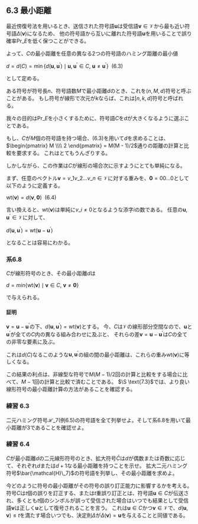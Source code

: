 ## 6.3 最小距離

最近傍復号法を用いるとき、送信された符号語$\boldsymbol{u}$は受信語$\boldsymbol{v} \in \mathcal{V}$から最も近い符号語$\Delta (\boldsymbol{v})$になるため、
他の符号語から互いに離れた符号語$\boldsymbol{u}$を用いることで誤り確率$\text{Pr}\_E$を低く保つことができる。

よって、$C$の最小距離を任意の異なる2つの符号語のハミング距離の最小値

$d = d(C) = \min \lbrace d(\boldsymbol{u}, \boldsymbol{u}^\prime) \mid \boldsymbol{u}, \boldsymbol{u}^\prime \in C, \ \boldsymbol{u} \neq \boldsymbol{u}^\prime \rbrace \ \ \text{(6.3)}$

として定める。

ある符号が符号長$n$、符号語数$M$で最小距離$d$のとき、これを$(n, M, d)$符号と呼ぶことがある。
もし符号が線形で次元が$k$ならば、これは$\lbrack n, k, d \rbrack$符号と呼ばれる。

我々の目的は$\text{Pr}\_E$を小さくするために、符号語$C$を$d$が大きくなるように選ぶことである。

もし、$C$が$M$個の符号語を持つ場合、$\text{(6.3)}$を用いて$d$を求めることは、$\begin{pmatrix} M \\\\ 2 \end{pmatrix} = M(M - 1)/2$通りの距離の計算と比較を要求する。
これはとてもうんざりする。

しかしながら、この作業は$C$が線形の場合次に示すようにとても単純になる。

まず、任意のベクトル$\boldsymbol{v} = v\_1 v\_2 \dots v\_n \in \mathcal{V}$に対する重みを、$\boldsymbol{0} = 00 \dots 0$として以下のように定義する。

$\text{wt} (\boldsymbol{v}) = d(\boldsymbol{v}, \boldsymbol{0}) \ \ \text{(6.4)}$

言い換えると、$\text{wt} (\boldsymbol{v})$は単純に$v\_i \neq 0$となるような添字$i$の数である。
任意の$\boldsymbol{u}, \boldsymbol{u}^\prime \in \mathcal{V}$に対して、

$d(\boldsymbol{u}, \boldsymbol{u}^\prime) = \text{wt}(\boldsymbol{u} - \boldsymbol{u}^\prime)$ 

となることは容易にわかる。

### 系6.8

$C$が線形符号のとき、その最小距離$d$は

$d = min \lbrace \text{wt} (\boldsymbol{v}) \mid \boldsymbol{v} \in C , \ \boldsymbol{v} \neq \boldsymbol{0} \rbrace$

で与えられる。

#### 証明

$\boldsymbol{v} = \boldsymbol{u} - \boldsymbol{u}^\prime$の下、$d(\boldsymbol{u}, \boldsymbol{u}^\prime) = \text{wt} (\boldsymbol{v})$とする。
今、$C$は$\mathcal{V}$の線形部分空間なので、$\boldsymbol{u}$と$\boldsymbol{u}^\prime$が全ての$C$内の異なる組み合わせに及ぶと、
それらの差$\boldsymbol{v} = \boldsymbol{u} - \boldsymbol{u}^\prime$は$C$の全ての非零な要素に及ぶ。

これは$d(C)$なるこのような$\boldsymbol{u}, \boldsymbol{u}^\prime$の組の間の最小距離は、これらの重み$\text{wt} (\boldsymbol{v})$に等しくなる。

この結果の利点は、非線型な符号で$M(M-1)/2$回の計算と比較をする場合に比べて、$M-1$回の計算と比較で済むことである。
$\S \text{7.3}$では、より良い線形符号の最小距離計算の方法があることを確認する。

### 練習 6.3

二元ハミング符号$\mathcal{H}\_7$(例6.5)の符号語を全て列挙せよ。そして系6.8を用いて最小距離が3であることを確認せよ。

### 練習 6.4

$C$が最小距離$d$の二元線形符号のとき、拡大符号$\bar{C}$は$d$が偶数または奇数に応じて、それぞれ$d$または$d + 1$なる最小距離を持つことを示せ。
拡大二元ハミング符号$\bar{\mathcal{H}\_7}$の符号語を列挙し、その最小距離を求めよ。

今どのように符号の最小距離がその符号の誤り訂正能力に影響するかを考える。
符号$C$は$t$個の誤りを訂正する、または$t$重誤り訂正とは、符号語$\boldsymbol{u} \in C$が伝送され、多くとも$t$個のシンボルが誤って受信された場合はいつでも結果として受信語$\boldsymbol{v}$は正しく$\boldsymbol{u}$として復号されることを言う。
これは$\boldsymbol{u} \in C$かつ$\boldsymbol{v} \in \mathcal{V}$で、$d(\boldsymbol{u}, \boldsymbol{v}) \leq t$を満たす場合いつでも、決定則$\Delta$が$\Delta (\boldsymbol{v}) = \boldsymbol{u}$を与えることと同値である。


